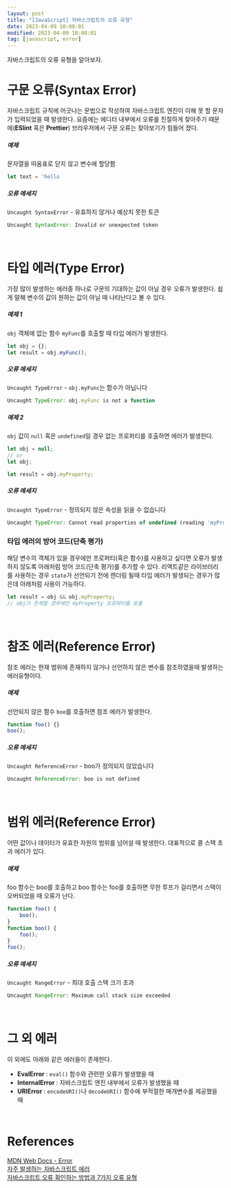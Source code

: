 ```yaml
---
layout: post
title: "[JavaScript] 자바스크립트의 오류 유형"
date: 2023-04-09 10:08:01
modified: 2023-04-09 10:08:01
tag: [javascript, error]
---
```


자바스크립트의 오류 유형을 알아보자.

# 구문 오류(Syntax Error)
자바스크립트 규칙에 어긋나는 문법으로 작성하여 자바스크립트 엔진이 이해 못 할 문자가 입력되었을 때 발생한다. 요즘에는 에디터 내부에서 오류를 친절하게 찾아주기 때문에(**ESlint** 혹은 **Prettier**) 브라우저에서 구문 오류는 찾아보기가 힘들어 졌다.

##### 예제
문자열을 따옴표로 닫지 않고 변수에 할당함

```javascript
let text = 'hello
```

##### 오류 메세지
`Uncaught SyntaxError` - 유효하지 않거나 예상치 못한 토큰

```javascript
Uncaught SyntaxError: Invalid or unexpected token
```

<br>

# 타입 에러(Type Error)
가장 많이 발생하는 에러중 하나로 구문의 기대하는 값이 아닐 경우 오류가 발생한다. 쉽게 말해 변수의 값이 원하는 값이 아닐 때 나타난다고 볼 수 있다.

##### 예제 1
`obj` 객체에 없는 함수 `myFunc`를 호출할 때 타입 에러가 발생한다.

```javascript
let obj = {};
let result = obj.myFunc();
```

##### 오류 메세지
`Uncaught TypeError` - `obj.myFunc`는 함수가 아닙니다

```javascript
Uncaught TypeError: obj.myFunc is not a function
```

##### 예제 2
`obj` 값이 `null` 혹은 `undefined`일 경우 없는 프로퍼티를 호출하면 에러가 발생한다.

```javascript
let obj = null;
// or
let obj;

let result = obj.myProperty;
```

##### 오류 메세지
`Uncaught TypeError` - 정의되지 않은 속성을 읽을 수 없습니다

```javascript
Uncaught TypeError: Cannot read properties of undefined (reading 'myProperty')
```

### 타입 에러의 방어 코드(단축 평가)
해당 변수의 객체가 있을 경우에만 프로퍼티(혹은 함수)를 사용하고 싶다면 오류가 발생하지 않도록 아래처럼 방어 코드(단축 평가)를 추가할 수 있다. 리액트같은 라이브러리를 사용하는 경우 `state`가 선언되기 전에 렌더링 될때 타입 에러가 발생되는 경우가 많은데 아래처럼 사용이 가능하다.

```javascript
let result = obj && obj.myProperty;
// obj가 존재할 경우에만 myProperty 프로퍼티를 호출
```

<br>

# 참조 에러(Reference Error)
참조 에러는 현재 범위에 존재하지 않거나 선언하지 않은 변수를 참조하였을때 발생하는 에러유형이다.


##### 예제
선언되지 않은 함수 `boo`를 호출하면 참조 에러가 발생한다.

```javascript
function foo() {}
boo();
```

##### 오류 메세지
`Uncaught ReferenceError` - boo가 정의되지 않았습니다
```javascript
Uncaught ReferenceError: boo is not defined
```

<br>

# 범위 에러(Reference Error)
어떤 값이나 데이터가 유효한 자원의 범위를 넘어설 때 발생한다. 대표적으로 콜 스택 초과 에러가 있다.

##### 예제
foo 함수는 boo를 호출하고 boo 함수는 foo를 호출하면 무한 루프가 걸리면서 스택이 오버되었을 때 오류가 난다.

```javascript
function foo() {
    boo();
}
function boo() {
    foo();
}
foo();
```

##### 오류 메세지
`Uncaught RangeError` - 최대 호출 스택 크기 초과
```javascript
Uncaught RangeError: Maximum call stack size exceeded
```

<br>

# 그 외 에러
이 외에도 아래와 같은 에러들이 존재한다.
* **EvalError** : `eval()` 함수와 관련한 오류가 발생했을 때
* **InternalError** : 자바스크립트 엔진 내부에서 오류가 발생했을 때
* **URIError** : `encodeURI()`나 `decodeURI()` 함수에 부적절한 매개변수를 제공했을 때

<br>

# References
[MDN Web Docs - Error](https://developer.mozilla.org/ko/docs/Web/JavaScript/Reference/Global_Objects/Error)  
[자주 발생하는 자바스크립트 에러](https://blog.shiren.dev/2021-06-29/)  
[자바스크립트 오류 확인하는 방법과 7가지 오류 유형](https://hongong.hanbit.co.kr/크롬으로-자바스크립트-오류-확인하는-방법과-7가지/)
